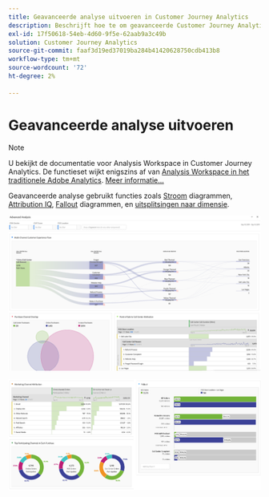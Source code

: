 ```yaml
---
title: Geavanceerde analyse uitvoeren in Customer Journey Analytics
description: Beschrijft hoe te om geavanceerde Customer Journey Analytics analyse in Workspace te doen.
exl-id: 17f50618-54eb-4d60-9f5e-62aab9a3c49b
solution: Customer Journey Analytics
source-git-commit: faaf3d19ed37019ba284b41420628750cdb413b8
workflow-type: tm+mt
source-wordcount: '72'
ht-degree: 2%

---
```


# Geavanceerde analyse uitvoeren

>[!NOTE]
>
>U bekijkt de documentatie voor Analysis Workspace in Customer Journey Analytics. De functieset wijkt enigszins af van [Analysis Workspace in het traditionele Adobe Analytics](https://experienceleague.adobe.com/docs/analytics/analyze/analysis-workspace/home.html). [Meer informatie...](/help/getting-started/cja-aa.md)

Geavanceerde analyse gebruikt functies zoals [Stroom](/help/analysis-workspace/visualizations/c-flow/flow.md) diagrammen, [Attribution IQ](/help/analysis-workspace/attribution/overview.md), [Fallout](/help/analysis-workspace/visualizations/fallout/fallout-flow.md) diagrammen, en [uitsplitsingen naar dimensie](/help/components/dimensions/t-breakdown-fa.md).

![Werkruimtescherm 1](assets/cja-adv-analysis1.png)

![Werkruimtescherm 2](assets/cja-adv-analysis2.png)
